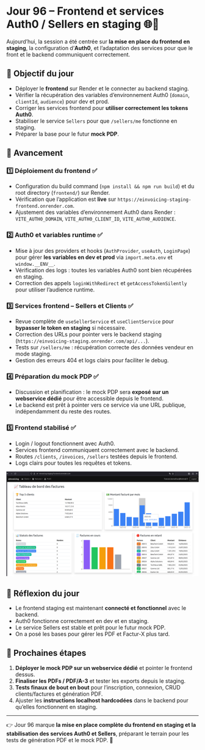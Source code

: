 # Jour 96 – Frontend et services Auth0 / Sellers en staging 🌐🔧

Aujourd’hui, la session a été centrée sur **la mise en place du frontend en staging**, la configuration d’**Auth0**, et l’adaptation des services pour que le front et le backend communiquent correctement.

## 🔹 Objectif du jour

* Déployer le **frontend** sur Render et le connecter au backend staging.
* Vérifier la récupération des variables d’environnement Auth0 (`domain`, `clientId`, `audience`) pour dev et prod.
* Corriger les services frontend pour **utiliser correctement les tokens Auth0**.
* Stabiliser le service `Sellers` pour que `/sellers/me` fonctionne en staging.
* Préparer la base pour le futur **mock PDP**.

## 🔹 Avancement

### 1️⃣ Déploiement du frontend ✅

* Configuration du build command (`npm install && npm run build`) et du root directory (`frontend/`) sur Render.
* Vérification que l’application est **live** sur `https://einvoicing-staging-frontend.onrender.com`.
* Ajustement des variables d’environnement Auth0 dans Render : `VITE_AUTH0_DOMAIN`, `VITE_AUTH0_CLIENT_ID`, `VITE_AUTH0_AUDIENCE`.

### 2️⃣ Auth0 et variables runtime ✅

* Mise à jour des providers et hooks (`AuthProvider`, `useAuth`, `LoginPage`) pour gérer **les variables en dev et prod** via `import.meta.env` et `window.__ENV__`.
* Vérification des logs : toutes les variables Auth0 sont bien récupérées en staging.
* Correction des appels `loginWithRedirect` et `getAccessTokenSilently` pour utiliser l’audience runtime.

### 3️⃣ Services frontend – Sellers et Clients ✅

* Revue complète de `useSellerService` et `useClientService` pour **bypasser le token en staging** si nécessaire.
* Correction des URLs pour pointer vers le backend staging (`https://einvoicing-staging.onrender.com/api/...`).
* Tests sur `/sellers/me` : récupération correcte des données vendeur en mode staging.
* Gestion des erreurs 404 et logs clairs pour faciliter le debug.

### 4️⃣ Préparation du mock PDP ✅

* Discussion et planification : le mock PDP sera **exposé sur un webservice dédié** pour être accessible depuis le frontend.
* Le backend est prêt à pointer vers ce service via une URL publique, indépendamment du reste des routes.

### 5️⃣ Frontend stabilisé ✅

* Login / logout fonctionnent avec Auth0.
* Services frontend communiquent correctement avec le backend.
* Routes `/clients`, `/invoices`, `/sellers` testées depuis le frontend.
* Logs clairs pour toutes les requêtes et tokens.

![App en mode staging déployée en remote](../images/jour96/frontendStaging.png)

## 🔹 Réflexion du jour

* Le frontend staging est maintenant **connecté et fonctionnel** avec le backend.
* Auth0 fonctionne correctement en dev et en staging.
* Le service Sellers est stable et prêt pour le futur mock PDP.
* On a posé les bases pour gérer les PDF et Factur-X plus tard.

## 🔹 Prochaines étapes

1. **Déployer le mock PDP sur un webservice dédié** et pointer le frontend dessus.
2. **Finaliser les PDFs / PDF/A-3** et tester les exports depuis le staging.
3. **Tests finaux de bout en bout** pour l’inscription, connexion, CRUD clients/factures et génération PDF.
4. Ajuster les **instructions localhost hardcodées** dans le backend pour qu’elles fonctionnent en staging.

---

👉 Jour 96 marque **la mise en place complète du frontend en staging et la stabilisation des services Auth0 et Sellers**, préparant le terrain pour les tests de génération PDF et le mock PDP. 🚀
